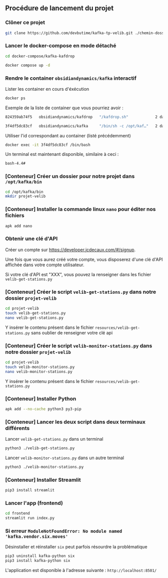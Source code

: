 ## Procédure de lancement du projet

### Clôner ce projet

```bash
git clone https://github.com/devbutime/kafka-tp-velib.git ./chemin-dossier-hote
```

### Lancer le docker-compose en mode détaché

```bash
cd docker-compose/kafka-kafdrop
```

```bash
docker compose up -d
```

### Rendre le container `obsidiandynamics/kafka` interactif

Lister les container en cours d'éxécution

```bash
docker ps
```

Exemple de la liste de container que vous pourriez avoir :

```bash
824359ab74f5   obsidiandynamics/kafdrop   "/kafdrop.sh"            2 days ago   Up 5 seconds   0.0.0.0:9000->9000/tcp                           kafka-kafdrop-kafdrop-1

3f4df5dc83cf   obsidiandynamics/kafka     "/bin/sh -c /opt/kaf…"   2 days ago   Up 5 seconds   0.0.0.0:2181->2181/tcp, 0.0.0.0:9092->9092/tcp   kafka-kafdrop-kafka-1
```

Utiliser l'id correspondant au container (listé précédemment)

```bash
docker exec -it 3f4df5dc83cf /bin/bash
```

Un terminal est maintenant disponible, similaire à ceci :

```bash
bash-4.4#
```

### [Conteneur] Créer un dossier pour notre projet dans `/opt/kafka/bin`

```bash
cd /opt/kafka/bin
mkdir projet-velib
```

### [Conteneur] Installer la commande linux `nano` pour éditer nos fichiers

```bash
apk add nano
```

### Obtenir une clé d'API

Créer un compte sur https://developer.jcdecaux.com/#/signup.

Une fois que vous aurez créé votre compte, vous disposerez d'une clé d'API affichée dans votre compte utilisateur.

Si votre clé d'API est "XXX", vous pouvez la renseigner dans les fichier `velib-get-stations.py`

### [Conteneur] Créer le script `velib-get-stations.py` dans notre dossier `projet-velib`

```bash
cd projet-velib
touch velib-get-stations.py
nano velib-get-stations.py
```

Y insérer le contenu présent dans le fichier `resources/velib-get-stations.py` sans oublier de renseigner votre clé api

### [Conteneur] Créer le script `velib-monitor-stations.py` dans notre dossier `projet-velib`

```bash
cd projet-velib
touch velib-monitor-stations.py
nano velib-monitor-stations.py
```

Y insérer le contenu présent dans le fichier `resources/velib-get-stations.py`

### [Conteneur] Installer Python

```bash
apk add --no-cache python3 py3-pip
```

### [Conteneur] Lancer les deux script dans deux terminaux différents

Lancer `velib-get-stations.py` dans un terminal

```bash
python3 ./velib-get-stations.py
```

Lancer `velib-monitor-stations.py` dans un autre terminal

```bash
python3 ./velib-monitor-stations.py
```

### [Conteneur] Installer Streamlit

```bash
pip3 install streamlit
```

### Lancer l'app (frontend)

```bash
cd frontend
streamlit run index.py
```

### Si erreur `ModuleNotFoundError: No module named 'kafka.vendor.six.moves'`

Désinstaller et réinstaller `six` peut parfois résourdre la problématique

```bash
pip3 uninstall kafka-python six
pip3 install kafka-python six
```

L'application est disponible à l'adresse suivante : `http://localhost:8501/`
